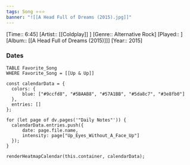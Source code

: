 ```yaml
---
tags: Song ⭐⭐⭐ 
banner: "![[A Head Full of Dreams (2015).jpg]]"
---
```

[Time:: 6:45]
[Artist:: [[Coldplay]] ]
[Genre:: Alternative Rock]
[Played:: ]
[Album:: [[A Head Full of Dreams (2015)]]]
[Year:: 2015]
### Dates
````dataview
TABLE Favorite_Song
WHERE Favorite_Song = [[Up & Up]]
````
  ```dataviewjs
const calendarData = { 
	colors: { 
		blue: ["#9ccfd8", "#5BAAB8", "#57A1BB", "#5da8c7", "#3e8fb0"] 
	}, 
	entries: [] 
}; 

for (let page of dv.pages('"Daily Notes"')) { 
	calendarData.entries.push({ 
		date: page.file.name, 
		intensity: page["Up_Eyes_Without_A_Face_Up"]
	}); 
} 

renderHeatmapCalendar(this.container, calendarData);
```
